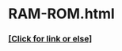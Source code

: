 # RAM-ROM.html
 <h3><a href="https://spriggster.github.io/RAM-ROM.html/test.html"> [Click for link or else] </a><h3>

